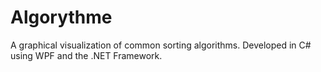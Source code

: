 Algorythme
==========

A graphical visualization of common sorting algorithms. Developed in C# using WPF and the .NET Framework.
